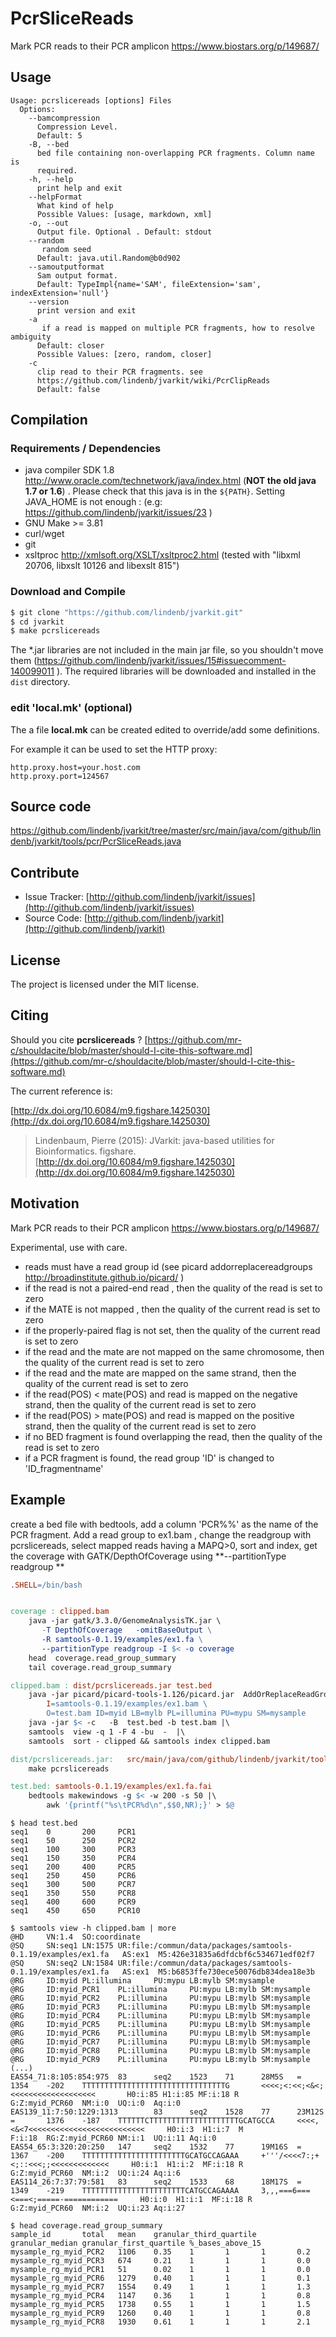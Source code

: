 # PcrSliceReads

Mark PCR reads to their PCR amplicon https://www.biostars.org/p/149687/


## Usage

```
Usage: pcrslicereads [options] Files
  Options:
    --bamcompression
      Compression Level.
      Default: 5
    -B, --bed
      bed file containing non-overlapping PCR fragments. Column name is 
      required. 
    -h, --help
      print help and exit
    --helpFormat
      What kind of help
      Possible Values: [usage, markdown, xml]
    -o, --out
      Output file. Optional . Default: stdout
    --random
       random seed
      Default: java.util.Random@b0d902
    --samoutputformat
      Sam output format.
      Default: TypeImpl{name='SAM', fileExtension='sam', indexExtension='null'}
    --version
      print version and exit
    -a
       if a read is mapped on multiple PCR fragments, how to resolve ambiguity
      Default: closer
      Possible Values: [zero, random, closer]
    -c
      clip read to their PCR fragments. see 
      https://github.com/lindenb/jvarkit/wiki/PcrClipReads 
      Default: false

```

## Compilation

### Requirements / Dependencies

* java compiler SDK 1.8 http://www.oracle.com/technetwork/java/index.html (**NOT the old java 1.7 or 1.6**) . Please check that this java is in the `${PATH}`. Setting JAVA_HOME is not enough : (e.g: https://github.com/lindenb/jvarkit/issues/23 )
* GNU Make >= 3.81
* curl/wget
* git
* xsltproc http://xmlsoft.org/XSLT/xsltproc2.html (tested with "libxml 20706, libxslt 10126 and libexslt 815")


### Download and Compile

```bash
$ git clone "https://github.com/lindenb/jvarkit.git"
$ cd jvarkit
$ make pcrslicereads
```

The *.jar libraries are not included in the main jar file, so you shouldn't move them (https://github.com/lindenb/jvarkit/issues/15#issuecomment-140099011 ).
The required libraries will be downloaded and installed in the `dist` directory.

### edit 'local.mk' (optional)

The a file **local.mk** can be created edited to override/add some definitions.

For example it can be used to set the HTTP proxy:

```
http.proxy.host=your.host.com
http.proxy.port=124567
```
## Source code 

[https://github.com/lindenb/jvarkit/tree/master/src/main/java/com/github/lindenb/jvarkit/tools/pcr/PcrSliceReads.java
](https://github.com/lindenb/jvarkit/tree/master/src/main/java/com/github/lindenb/jvarkit/tools/pcr/PcrSliceReads.java
)
## Contribute

- Issue Tracker: [http://github.com/lindenb/jvarkit/issues](http://github.com/lindenb/jvarkit/issues)
- Source Code: [http://github.com/lindenb/jvarkit](http://github.com/lindenb/jvarkit)

## License

The project is licensed under the MIT license.

## Citing

Should you cite **pcrslicereads** ? [https://github.com/mr-c/shouldacite/blob/master/should-I-cite-this-software.md](https://github.com/mr-c/shouldacite/blob/master/should-I-cite-this-software.md)

The current reference is:

[http://dx.doi.org/10.6084/m9.figshare.1425030](http://dx.doi.org/10.6084/m9.figshare.1425030)

> Lindenbaum, Pierre (2015): JVarkit: java-based utilities for Bioinformatics. figshare.
> [http://dx.doi.org/10.6084/m9.figshare.1425030](http://dx.doi.org/10.6084/m9.figshare.1425030)


## Motivation

Mark PCR reads to their PCR amplicon https://www.biostars.org/p/149687/

Experimental, use with care.

* reads must have a read group id (see picard  addorreplacereadgroups http://broadinstitute.github.io/picard/ )
* if the read is not a paired-end read , then the quality of the read is set to zero
* if the MATE is not mapped , then the quality of the current read is set to zero
* if the properly-paired flag is not set, then the quality of the current read is set to zero
* if the read and the mate are not mapped on the same chromosome, then the quality of the current read is set to zero
* if the read and the mate are mapped on the same strand, then the quality of the current read is set to zero
* if the read(POS) < mate(POS) and read is mapped on the negative strand, then the quality of the current read is set to zero
* if the read(POS) > mate(POS) and read is mapped on the positive strand, then the quality of the current read is set to zero
* if no BED fragment is found overlapping the read, then the quality of the read is set to zero
* if a PCR fragment is found, the read group 'ID' is changed to 'ID_fragmentname'


## Example

create a bed file with bedtools, add a column 'PCR%%' as the name of the PCR fragment. Add a read group to ex1.bam , change the readgroup with pcrslicereads, select mapped reads having a MAPQ>0, sort and index, get the coverage with GATK/DepthOfCoverage using **--partitionType readgroup **


```makefile
.SHELL=/bin/bash


coverage : clipped.bam
	java -jar gatk/3.3.0/GenomeAnalysisTK.jar \
	   -T DepthOfCoverage   -omitBaseOutput \
	   -R samtools-0.1.19/examples/ex1.fa \
	   --partitionType readgroup -I $< -o coverage
	head  coverage.read_group_summary
	tail coverage.read_group_summary

clipped.bam : dist/pcrslicereads.jar test.bed
	java -jar picard/picard-tools-1.126/picard.jar  AddOrReplaceReadGroups \
		I=samtools-0.1.19/examples/ex1.bam \
		O=test.bam ID=myid LB=mylb PL=illumina PU=mypu SM=mysample
	java -jar $< -c   -B  test.bed -b test.bam |\
	samtools  view -q 1 -F 4 -bu  -  |\
	samtools  sort - clipped && samtools index clipped.bam

dist/pcrslicereads.jar:   src/main/java/com/github/lindenb/jvarkit/tools/pcr/PcrSliceReads.java
	make pcrslicereads

test.bed: samtools-0.1.19/examples/ex1.fa.fai
	bedtools makewindows -g $< -w 200 -s 50 |\
		awk '{printf("%s\tPCR%d\n",$$0,NR);}' > $@


```

```
$ head test.bed 
seq1    0       200     PCR1
seq1    50      250     PCR2
seq1    100     300     PCR3
seq1    150     350     PCR4
seq1    200     400     PCR5
seq1    250     450     PCR6
seq1    300     500     PCR7
seq1    350     550     PCR8
seq1    400     600     PCR9
seq1    450     650     PCR10
```

```
$ samtools view -h clipped.bam | more
@HD     VN:1.4  SO:coordinate
@SQ     SN:seq1 LN:1575 UR:file:/commun/data/packages/samtools-0.1.19/examples/ex1.fa   AS:ex1  M5:426e31835a6dfdcbf6c534671edf02f7
@SQ     SN:seq2 LN:1584 UR:file:/commun/data/packages/samtools-0.1.19/examples/ex1.fa   AS:ex1  M5:b6853ffe730ece50076db834dea18e3b
@RG     ID:myid PL:illumina     PU:mypu LB:mylb SM:mysample
@RG     ID:myid_PCR1    PL:illumina     PU:mypu LB:mylb SM:mysample
@RG     ID:myid_PCR2    PL:illumina     PU:mypu LB:mylb SM:mysample
@RG     ID:myid_PCR3    PL:illumina     PU:mypu LB:mylb SM:mysample
@RG     ID:myid_PCR4    PL:illumina     PU:mypu LB:mylb SM:mysample
@RG     ID:myid_PCR5    PL:illumina     PU:mypu LB:mylb SM:mysample
@RG     ID:myid_PCR6    PL:illumina     PU:mypu LB:mylb SM:mysample
@RG     ID:myid_PCR7    PL:illumina     PU:mypu LB:mylb SM:mysample
@RG     ID:myid_PCR8    PL:illumina     PU:mypu LB:mylb SM:mysample
@RG     ID:myid_PCR9    PL:illumina     PU:mypu LB:mylb SM:mysample
(...)
EAS54_71:8:105:854:975  83      seq2    1523    71      28M5S   =       1354    -202    TTTTTTTTTTTTTTTTTTTTTTTTTTTTTTTTG       <<<<;<:<<;<&<;<<<<<<<<<<<<<<<<<<<       H0:i:85 H1:i:85 MF:i:18 R
G:Z:myid_PCR60  NM:i:0  UQ:i:0  Aq:i:0
EAS139_11:7:50:1229:1313        83      seq2    1528    77      23M12S  =       1376    -187    TTTTTTCTTTTTTTTTTTTTTTTTTTTGCATGCCA     <<<<,<&<7<<<<<<<<<<<<<<<<<<<<<<<<<<     H0:i:3  H1:i:7  M
F:i:18  RG:Z:myid_PCR60 NM:i:1  UQ:i:11 Aq:i:0
EAS54_65:3:320:20:250   147     seq2    1532    77      19M16S  =       1367    -200    TTTTTTTTTTTTTTTTTTTTTTTGCATGCCAGAAA     +'''/<<<<7:;+<;::<<<;;<<<<<<<<<<<<<     H0:i:1  H1:i:2  MF:i:18 R
G:Z:myid_PCR60  NM:i:2  UQ:i:24 Aq:i:6
EAS114_26:7:37:79:581   83      seq2    1533    68      18M17S  =       1349    -219    TTTTTTTTTTTTTTTTTTTTTTTCATGCCAGAAAA     3,,,===6===<===<;=====-============     H0:i:0  H1:i:1  MF:i:18 R
G:Z:myid_PCR60  NM:i:2  UQ:i:23 Aq:i:27
```

```
$ head coverage.read_group_summary
sample_id       total   mean    granular_third_quartile granular_median granular_first_quartile %_bases_above_15
mysample_rg_myid_PCR2   1106    0.35    1       1       1       0.2
mysample_rg_myid_PCR3   674     0.21    1       1       1       0.0
mysample_rg_myid_PCR1   51      0.02    1       1       1       0.0
mysample_rg_myid_PCR6   1279    0.40    1       1       1       0.1
mysample_rg_myid_PCR7   1554    0.49    1       1       1       1.3
mysample_rg_myid_PCR4   1147    0.36    1       1       1       0.8
mysample_rg_myid_PCR5   1738    0.55    1       1       1       1.5
mysample_rg_myid_PCR9   1260    0.40    1       1       1       0.8
mysample_rg_myid_PCR8   1930    0.61    1       1       1       2.1
```



